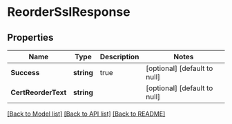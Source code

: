 # ReorderSslResponse

## Properties
Name | Type | Description | Notes
------------ | ------------- | ------------- | -------------
**Success** | **string** | true | [optional] [default to null]
**CertReorderText** | **string** |  | [optional] [default to null]

[[Back to Model list]](../README.md#documentation-for-models) [[Back to API list]](../README.md#documentation-for-api-endpoints) [[Back to README]](../README.md)

